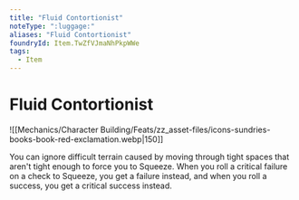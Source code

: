```yaml
---
title: "Fluid Contortionist"
noteType: ":luggage:"
aliases: "Fluid Contortionist"
foundryId: Item.TwZfVJmaNhPkpWWe
tags:
  - Item
---
```


# Fluid Contortionist
![[Mechanics/Character Building/Feats/zz_asset-files/icons-sundries-books-book-red-exclamation.webp|150]]

You can ignore difficult terrain caused by moving through tight spaces that aren't tight enough to force you to Squeeze. When you roll a critical failure on a check to Squeeze, you get a failure instead, and when you roll a success, you get a critical success instead.
